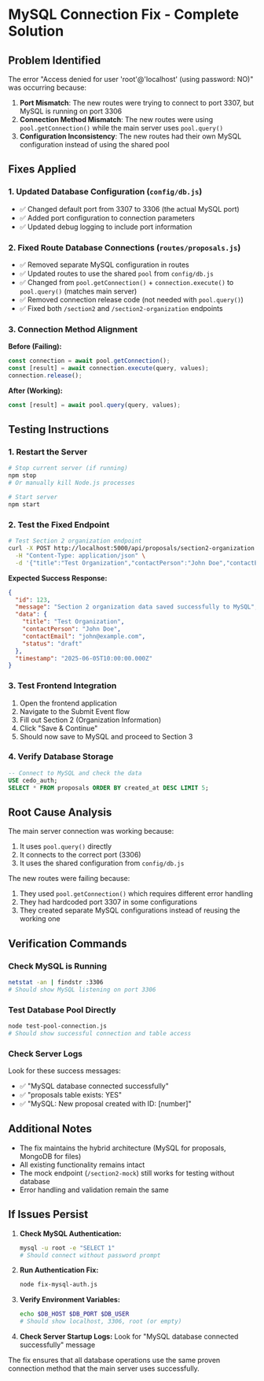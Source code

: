# MySQL Connection Fix - Complete Solution

## Problem Identified
The error "Access denied for user 'root'@'localhost' (using password: NO)" was occurring because:

1. **Port Mismatch**: The new routes were trying to connect to port 3307, but MySQL is running on port 3306
2. **Connection Method Mismatch**: The new routes were using `pool.getConnection()` while the main server uses `pool.query()`
3. **Configuration Inconsistency**: The new routes had their own MySQL configuration instead of using the shared pool

## Fixes Applied

### 1. Updated Database Configuration (`config/db.js`)
- ✅ Changed default port from 3307 to 3306 (the actual MySQL port)
- ✅ Added port configuration to connection parameters
- ✅ Updated debug logging to include port information

### 2. Fixed Route Database Connections (`routes/proposals.js`)
- ✅ Removed separate MySQL configuration in routes
- ✅ Updated routes to use the shared `pool` from `config/db.js`
- ✅ Changed from `pool.getConnection()` + `connection.execute()` to `pool.query()` (matches main server)
- ✅ Removed connection release code (not needed with `pool.query()`)
- ✅ Fixed both `/section2` and `/section2-organization` endpoints

### 3. Connection Method Alignment
**Before (Failing):**
```javascript
const connection = await pool.getConnection();
const [result] = await connection.execute(query, values);
connection.release();
```

**After (Working):**
```javascript
const [result] = await pool.query(query, values);
```

## Testing Instructions

### 1. Restart the Server
```bash
# Stop current server (if running)
npm stop
# Or manually kill Node.js processes

# Start server
npm start
```

### 2. Test the Fixed Endpoint
```bash
# Test Section 2 organization endpoint
curl -X POST http://localhost:5000/api/proposals/section2-organization \
  -H "Content-Type: application/json" \
  -d '{"title":"Test Organization","contactPerson":"John Doe","contactEmail":"john@example.com"}'
```

**Expected Success Response:**
```json
{
  "id": 123,
  "message": "Section 2 organization data saved successfully to MySQL",
  "data": {
    "title": "Test Organization",
    "contactPerson": "John Doe",
    "contactEmail": "john@example.com",
    "status": "draft"
  },
  "timestamp": "2025-06-05T10:00:00.000Z"
}
```

### 3. Test Frontend Integration
1. Open the frontend application
2. Navigate to the Submit Event flow
3. Fill out Section 2 (Organization Information)
4. Click "Save & Continue"
5. Should now save to MySQL and proceed to Section 3

### 4. Verify Database Storage
```sql
-- Connect to MySQL and check the data
USE cedo_auth;
SELECT * FROM proposals ORDER BY created_at DESC LIMIT 5;
```

## Root Cause Analysis

The main server connection was working because:
1. It uses `pool.query()` directly
2. It connects to the correct port (3306)
3. It uses the shared configuration from `config/db.js`

The new routes were failing because:
1. They used `pool.getConnection()` which requires different error handling
2. They had hardcoded port 3307 in some configurations
3. They created separate MySQL configurations instead of reusing the working one

## Verification Commands

### Check MySQL is Running
```bash
netstat -an | findstr :3306
# Should show MySQL listening on port 3306
```

### Test Database Pool Directly
```bash
node test-pool-connection.js
# Should show successful connection and table access
```

### Check Server Logs
Look for these success messages:
- ✅ "MySQL database connected successfully"
- ✅ "proposals table exists: YES"
- ✅ "MySQL: New proposal created with ID: [number]"

## Additional Notes

- The fix maintains the hybrid architecture (MySQL for proposals, MongoDB for files)
- All existing functionality remains intact
- The mock endpoint (`/section2-mock`) still works for testing without database
- Error handling and validation remain the same

## If Issues Persist

1. **Check MySQL Authentication:**
   ```bash
   mysql -u root -e "SELECT 1"
   # Should connect without password prompt
   ```

2. **Run Authentication Fix:**
   ```bash
   node fix-mysql-auth.js
   ```

3. **Verify Environment Variables:**
   ```bash
   echo $DB_HOST $DB_PORT $DB_USER
   # Should show localhost, 3306, root (or empty)
   ```

4. **Check Server Startup Logs:**
   Look for "MySQL database connected successfully" message

The fix ensures that all database operations use the same proven connection method that the main server uses successfully. 